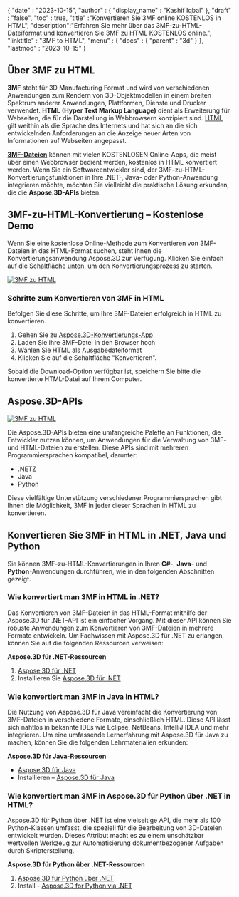 {
  "date" : "2023-10-15",
  "author" : {
    "display_name" : "Kashif Iqbal"
},
  "draft" : "false",
  "toc" : true,
  "title" :"Konvertieren Sie 3MF online KOSTENLOS in HTML",
  "description":"Erfahren Sie mehr über das 3MF-zu-HTML-Dateiformat und konvertieren Sie 3MF zu HTML KOSTENLOS online.",
  "linktitle" : "3MF to HTML",
  "menu" : {
    "docs" : {
      "parent" : "3d"
}
},
  "lastmod" : "2023-10-15"
}

## Über 3MF zu HTML

**3MF** steht für 3D Manufacturing Format und wird von verschiedenen Anwendungen zum Rendern von 3D-Objektmodellen in einem breiten Spektrum anderer Anwendungen, Plattformen, Dienste und Drucker verwendet. **HTML (Hyper Text Markup Language)** dient als Erweiterung für Webseiten, die für die Darstellung in Webbrowsern konzipiert sind. [HTML](/web/html/) gilt weithin als die Sprache des Internets und hat sich an die sich entwickelnden Anforderungen an die Anzeige neuer Arten von Informationen auf Webseiten angepasst.

**[3MF-Dateien](/3d/3mf/)** können mit vielen KOSTENLOSEN Online-Apps, die meist über einen Webbrowser bedient werden, kostenlos in HTML konvertiert werden. Wenn Sie ein Softwareentwickler sind, der 3MF-zu-HTML-Konvertierungsfunktionen in Ihre .NET-, Java- oder Python-Anwendung integrieren möchte, möchten Sie vielleicht die praktische Lösung erkunden, die die **Aspose.3D-APIs** bieten.

## 3MF-zu-HTML-Konvertierung – Kostenlose Demo

Wenn Sie eine kostenlose Online-Methode zum Konvertieren von 3MF-Dateien in das HTML-Format suchen, steht Ihnen die Konvertierungsanwendung Aspose.3D zur Verfügung. Klicken Sie einfach auf die Schaltfläche unten, um den Konvertierungsprozess zu starten.

[![3MF zu HTML](../3mf-to-html.png)](https://products.aspose.app/3d/conversion/3mf-to-html)

### Schritte zum Konvertieren von 3MF in HTML

Befolgen Sie diese Schritte, um Ihre 3MF-Dateien erfolgreich in HTML zu konvertieren.

1. Gehen Sie zu [Aspose.3D-Konvertierungs-App](https://products.aspose.app/3d/conversion/3mf-to-html)
1. Laden Sie Ihre 3MF-Datei in den Browser hoch
1. Wählen Sie HTML als Ausgabedateiformat
1. Klicken Sie auf die Schaltfläche "Konvertieren".

Sobald die Download-Option verfügbar ist, speichern Sie bitte die konvertierte HTML-Datei auf Ihrem Computer.

## Aspose.3D-APIs

[![3MF zu HTML](../try-aspose-3d.png)](https://products.aspose.com/3d/)

Die Aspose.3D-APIs bieten eine umfangreiche Palette an Funktionen, die Entwickler nutzen können, um Anwendungen für die Verwaltung von 3MF- und HTML-Dateien zu erstellen. Diese APIs sind mit mehreren Programmiersprachen kompatibel, darunter:

* .NETZ
* Java
* Python

Diese vielfältige Unterstützung verschiedener Programmiersprachen gibt Ihnen die Möglichkeit, 3MF in jeder dieser Sprachen in HTML zu konvertieren.

## Konvertieren Sie 3MF in HTML in .NET, Java und Python

Sie können 3MF-zu-HTML-Konvertierungen in Ihren **C#**-, **Java**- und **Python**-Anwendungen durchführen, wie in den folgenden Abschnitten gezeigt.

### Wie konvertiert man 3MF in HTML in .NET?

Das Konvertieren von 3MF-Dateien in das HTML-Format mithilfe der Aspose.3D für .NET-API ist ein einfacher Vorgang. Mit dieser API können Sie robuste Anwendungen zum Konvertieren von 3MF-Dateien in mehrere Formate entwickeln. Um Fachwissen mit Aspose.3D für .NET zu erlangen, können Sie auf die folgenden Ressourcen verweisen:

**Aspose.3D für .NET-Ressourcen**

1. [Aspose.3D für .NET](https://products.aspose.com/3d/net/)
1. Installieren Sie [Aspose.3D für .NET](https://docs.aspose.com/3d/net/installation/)

### Wie konvertiert man 3MF in Java in HTML?

Die Nutzung von Aspose.3D für Java vereinfacht die Konvertierung von 3MF-Dateien in verschiedene Formate, einschließlich HTML. Diese API lässt sich nahtlos in bekannte IDEs wie Eclipse, NetBeans, IntelliJ IDEA und mehr integrieren. Um eine umfassende Lernerfahrung mit Aspose.3D für Java zu machen, können Sie die folgenden Lehrmaterialien erkunden:

**Aspose.3D für Java-Ressourcen**

* [Aspose.3D für Java](https://products.aspose.com/3d/java/)
* Installieren – [Aspose.3D für Java](https://docs.aspose.com/3d/java/installation/)

### Wie konvertiert man 3MF in Aspose.3D für Python über .NET in HTML?

Aspose.3D für Python über .NET ist eine vielseitige API, die mehr als 100 Python-Klassen umfasst, die speziell für die Bearbeitung von 3D-Dateien entwickelt wurden. Dieses Attribut macht es zu einem unschätzbar wertvollen Werkzeug zur Automatisierung dokumentbezogener Aufgaben durch Skripterstellung.

**Aspose.3D für Python über .NET-Ressourcen**

1. [Aspose.3D für Python über .NET](https://products.aspose.com/3d/python-net/)
1. Install - [Aspose.3D for Python via .NET](https://releases.aspose.com/3d/python-net/)
